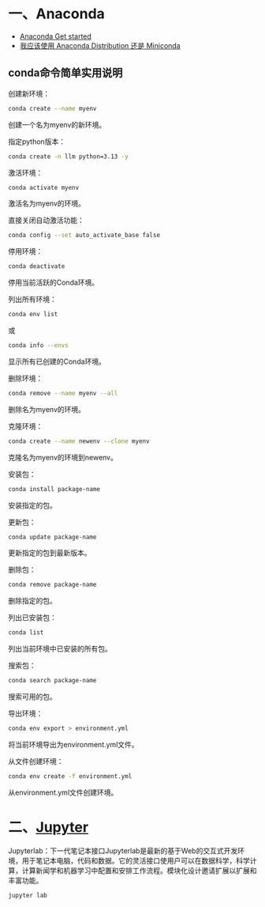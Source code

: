 # 一、Anaconda

- [Anaconda Get started](https://www.anaconda.com/docs/getting-started/getting-started)
- [我应该使用 Anaconda Distribution 还是 Miniconda](https://docs.anaconda.net.cn/distro-or-miniconda/)

## conda命令简单实用说明

创建新环境：
```bash
conda create --name myenv
```
创建一个名为myenv的新环境。

指定python版本：
```bash
conda create -n llm python=3.13 -y
```


激活环境：
```bash
conda activate myenv
```
激活名为myenv的环境。


直接关闭自动激活功能：
```bash
conda config --set auto_activate_base false
```

停用环境：
```bash
conda deactivate
```
停用当前活跃的Conda环境。


列出所有环境：
```bash
conda env list
```
或
```bash
conda info --envs
```
显示所有已创建的Conda环境。


删除环境：
```bash
conda remove --name myenv --all
```
删除名为myenv的环境。


克隆环境：
```bash
conda create --name newenv --clone myenv
```
克隆名为myenv的环境到newenv。

安装包：
```bash
conda install package-name
```
安装指定的包。

更新包：
```bash
conda update package-name
```
更新指定的包到最新版本。

删除包：
```bash
conda remove package-name
```
删除指定的包。

列出已安装包：
```bash
conda list
```
列出当前环境中已安装的所有包。

搜索包：
```bash
conda search package-name
```
搜索可用的包。

导出环境：
```bash
conda env export > environment.yml
```
将当前环境导出为environment.yml文件。

从文件创建环境：
```bash
conda env create -f environment.yml
```
从environment.yml文件创建环境。

# 二、[Jupyter](https://jupyter.org/)

Jupyterlab：下一代笔记本接口Jupyterlab是最新的基于Web的交互式开发环境，用于笔记本电脑，代码和数据。它的灵活接口使用户可以在数据科学，科学计算，计算新闻学和机器学习中配置和安排工作流程。模块化设计邀请扩展以扩展和丰富功能。

```
jupyter lab
```